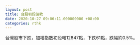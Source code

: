 ```yaml
---
layout: post
title: 台股初段偏軟
date: 2020-10-27 09:06:11.000000000 +08:00
categories: rthk
---
```


台灣股市下跌，加權指數初段報12847點，下跌61點，跌幅約0.5%。
